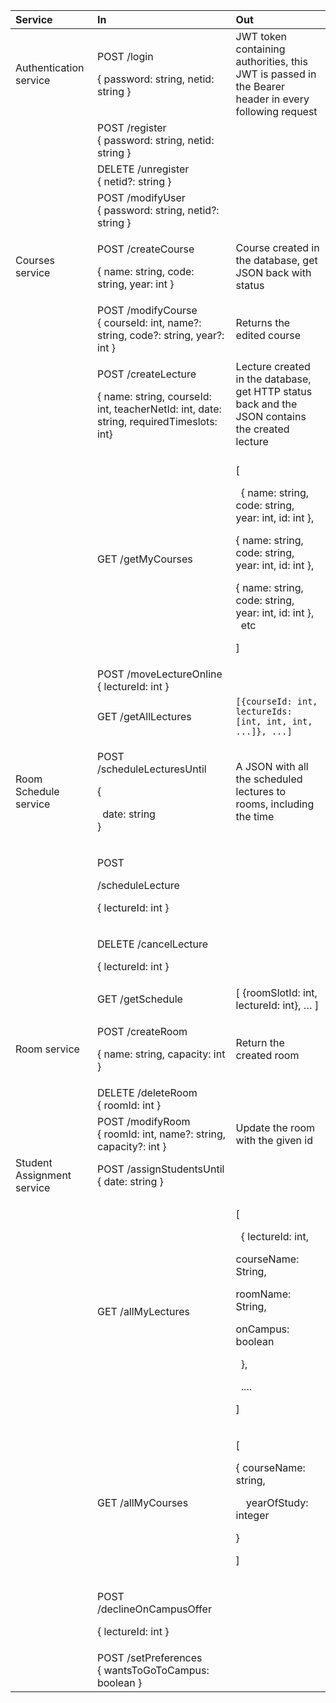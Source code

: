 


|Service|In|Out|
| :- | :- | :- |
|Authentication service|<p>POST /login</p><p>{ password: string, netid: string }</p>|JWT token containing authorities, this JWT is passed in the Bearer header in every following request|
||POST /register<br>{ password: string, netid: string }||
||DELETE /unregister<br>{ netid?: string }||
||POST /modifyUser<br>{ password: string, netid?: string }||
|Courses service|<p>POST /createCourse</p><p>{ name: string, code: string, year: int }</p>|Course created in the database, get JSON back with status|
||POST /modifyCourse<br>{ courseId: int, name?: string, code?: string, year?: int }|Returns the edited course|
||<p>POST /createLecture</p><p>{ name: string, courseId: int, teacherNetId: int, date: string, requiredTimeslots: int}</p>|Lecture created in the database, get HTTP status back and the JSON contains the created lecture|
||GET /getMyCourses|<p>[</p><p>` `{ name: string, code: string, year: int, id: int },</p><p>{ name: string, code: string, year: int, id: int },</p><p>{ name: string, code: string, year: int, id: int },<br>` `etc</p><p>]</p>|
||POST /moveLectureOnline<br>{ lectureId: int }||
||GET /getAllLectures|`[{courseId: int, lectureIds: [int, int, int, ...]}, ...]`|
|Room Schedule service|<p>POST /scheduleLecturesUntil</p><p>{</p><p>` `date: string<br>}</p>|A JSON with all the scheduled lectures to rooms, including the time|
||<p>POST</p><p>/scheduleLecture</p><p>{ lectureId: int }</p>||
||<p>DELETE /cancelLecture</p><p>{ lectureId: int }</p>||
||GET /getSchedule|[ {roomSlotId: int, lectureId: int}, … ]|
|Room service|<p>POST /createRoom</p><p>{ name: string, capacity: int }</p>|Return the created room|
||DELETE /deleteRoom<br>{ roomId: int }||
||POST /modifyRoom<br>{ roomId: int, name?: string, capacity?: int }|Update the room with the given id|
|Student Assignment service|POST /assignStudentsUntil<br>{ date: string }||
||GET /allMyLectures|<p>[</p><p>` `{ lectureId: int,</p><p>courseName: String,</p><p>roomName: String,</p><p>onCampus: boolean</p><p>` `},</p><p>` `....</p><p>]</p>|
||GET /allMyCourses|<p>[</p><p>{ courseName: string,</p><p>`  `yearOfStudy: integer</p><p>}</p><p>]</p>|
||<p>POST /declineOnCampusOffer</p><p>{ lectureId: int }</p>||
||POST /setPreferences<br>{ wantsToGoToCampus: boolean }||
